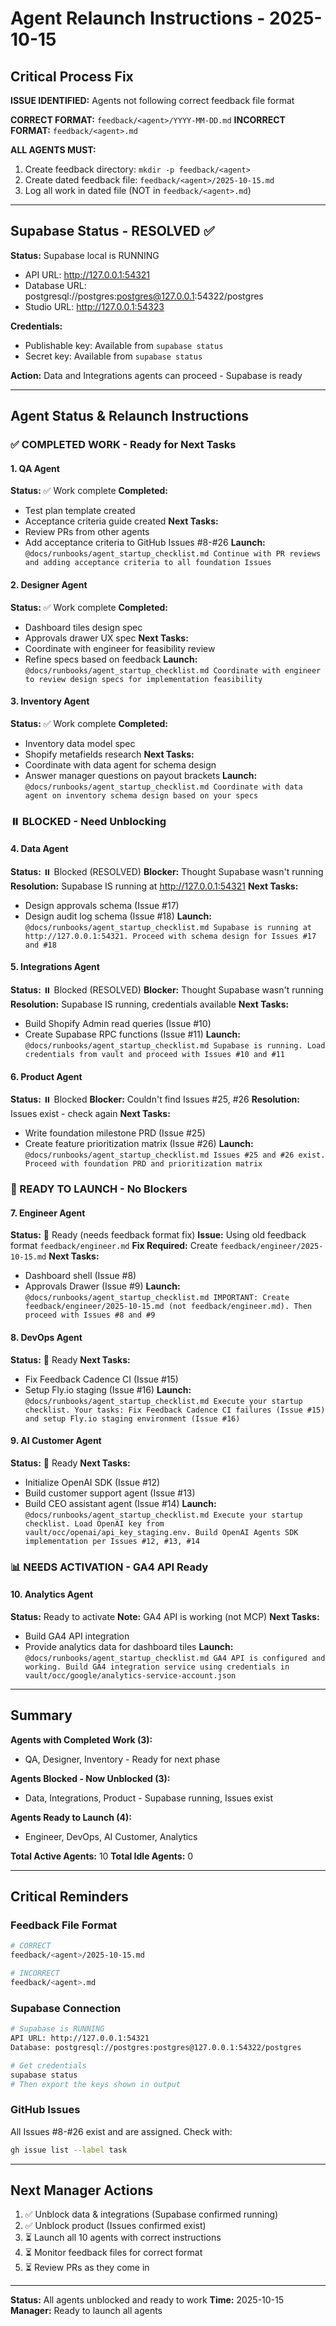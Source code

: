 # Agent Relaunch Instructions - 2025-10-15

## Critical Process Fix

**ISSUE IDENTIFIED:** Agents not following correct feedback file format

**CORRECT FORMAT:** `feedback/<agent>/YYYY-MM-DD.md`
**INCORRECT FORMAT:** `feedback/<agent>.md`

**ALL AGENTS MUST:**
1. Create feedback directory: `mkdir -p feedback/<agent>`
2. Create dated feedback file: `feedback/<agent>/2025-10-15.md`
3. Log all work in dated file (NOT in `feedback/<agent>.md`)

---

## Supabase Status - RESOLVED ✅

**Status:** Supabase local is RUNNING
- API URL: http://127.0.0.1:54321
- Database URL: postgresql://postgres:postgres@127.0.0.1:54322/postgres
- Studio URL: http://127.0.0.1:54323

**Credentials:**
- Publishable key: Available from `supabase status`
- Secret key: Available from `supabase status`

**Action:** Data and Integrations agents can proceed - Supabase is ready

---

## Agent Status & Relaunch Instructions

### ✅ COMPLETED WORK - Ready for Next Tasks

#### 1. QA Agent
**Status:** ✅ Work complete
**Completed:**
- Test plan template created
- Acceptance criteria guide created
**Next Tasks:**
- Review PRs from other agents
- Add acceptance criteria to GitHub Issues #8-#26
**Launch:** `@docs/runbooks/agent_startup_checklist.md Continue with PR reviews and adding acceptance criteria to all foundation Issues`

#### 2. Designer Agent
**Status:** ✅ Work complete
**Completed:**
- Dashboard tiles design spec
- Approvals drawer UX spec
**Next Tasks:**
- Coordinate with engineer for feasibility review
- Refine specs based on feedback
**Launch:** `@docs/runbooks/agent_startup_checklist.md Coordinate with engineer to review design specs for implementation feasibility`

#### 3. Inventory Agent
**Status:** ✅ Work complete
**Completed:**
- Inventory data model spec
- Shopify metafields research
**Next Tasks:**
- Coordinate with data agent for schema design
- Answer manager questions on payout brackets
**Launch:** `@docs/runbooks/agent_startup_checklist.md Coordinate with data agent on inventory schema design based on your specs`

### ⏸️ BLOCKED - Need Unblocking

#### 4. Data Agent
**Status:** ⏸️ Blocked (RESOLVED)
**Blocker:** Thought Supabase wasn't running
**Resolution:** Supabase IS running at http://127.0.0.1:54321
**Next Tasks:**
- Design approvals schema (Issue #17)
- Design audit log schema (Issue #18)
**Launch:** `@docs/runbooks/agent_startup_checklist.md Supabase is running at http://127.0.0.1:54321. Proceed with schema design for Issues #17 and #18`

#### 5. Integrations Agent
**Status:** ⏸️ Blocked (RESOLVED)
**Blocker:** Thought Supabase wasn't running
**Resolution:** Supabase IS running, credentials available
**Next Tasks:**
- Build Shopify Admin read queries (Issue #10)
- Create Supabase RPC functions (Issue #11)
**Launch:** `@docs/runbooks/agent_startup_checklist.md Supabase is running. Load credentials from vault and proceed with Issues #10 and #11`

#### 6. Product Agent
**Status:** ⏸️ Blocked
**Blocker:** Couldn't find Issues #25, #26
**Resolution:** Issues exist - check again
**Next Tasks:**
- Write foundation milestone PRD (Issue #25)
- Create feature prioritization matrix (Issue #26)
**Launch:** `@docs/runbooks/agent_startup_checklist.md Issues #25 and #26 exist. Proceed with foundation PRD and prioritization matrix`

### 🚀 READY TO LAUNCH - No Blockers

#### 7. Engineer Agent
**Status:** 🚀 Ready (needs feedback format fix)
**Issue:** Using old feedback format `feedback/engineer.md`
**Fix Required:** Create `feedback/engineer/2025-10-15.md`
**Next Tasks:**
- Dashboard shell (Issue #8)
- Approvals Drawer (Issue #9)
**Launch:** `@docs/runbooks/agent_startup_checklist.md IMPORTANT: Create feedback/engineer/2025-10-15.md (not feedback/engineer.md). Then proceed with Issues #8 and #9`

#### 8. DevOps Agent
**Status:** 🚀 Ready
**Next Tasks:**
- Fix Feedback Cadence CI (Issue #15)
- Setup Fly.io staging (Issue #16)
**Launch:** `@docs/runbooks/agent_startup_checklist.md Execute your startup checklist. Your tasks: Fix Feedback Cadence CI failures (Issue #15) and setup Fly.io staging environment (Issue #16)`

#### 9. AI Customer Agent
**Status:** 🚀 Ready
**Next Tasks:**
- Initialize OpenAI SDK (Issue #12)
- Build customer support agent (Issue #13)
- Build CEO assistant agent (Issue #14)
**Launch:** `@docs/runbooks/agent_startup_checklist.md Execute your startup checklist. Load OpenAI key from vault/occ/openai/api_key_staging.env. Build OpenAI Agents SDK implementation per Issues #12, #13, #14`

### 📊 NEEDS ACTIVATION - GA4 API Ready

#### 10. Analytics Agent
**Status:** Ready to activate
**Note:** GA4 API is working (not MCP)
**Next Tasks:**
- Build GA4 API integration
- Provide analytics data for dashboard tiles
**Launch:** `@docs/runbooks/agent_startup_checklist.md GA4 API is configured and working. Build GA4 integration service using credentials in vault/occ/google/analytics-service-account.json`

---

## Summary

**Agents with Completed Work (3):**
- QA, Designer, Inventory - Ready for next phase

**Agents Blocked - Now Unblocked (3):**
- Data, Integrations, Product - Supabase running, Issues exist

**Agents Ready to Launch (4):**
- Engineer, DevOps, AI Customer, Analytics

**Total Active Agents:** 10
**Total Idle Agents:** 0

---

## Critical Reminders

### Feedback File Format
```bash
# CORRECT
feedback/<agent>/2025-10-15.md

# INCORRECT
feedback/<agent>.md
```

### Supabase Connection
```bash
# Supabase is RUNNING
API URL: http://127.0.0.1:54321
Database: postgresql://postgres:postgres@127.0.0.1:54322/postgres

# Get credentials
supabase status
# Then export the keys shown in output
```

### GitHub Issues
All Issues #8-#26 exist and are assigned. Check with:
```bash
gh issue list --label task
```

---

## Next Manager Actions

1. ✅ Unblock data & integrations (Supabase confirmed running)
2. ✅ Unblock product (Issues confirmed exist)
3. ⏳ Launch all 10 agents with correct instructions
4. ⏳ Monitor feedback files for correct format
5. ⏳ Review PRs as they come in

---

**Status:** All agents unblocked and ready to work
**Time:** 2025-10-15
**Manager:** Ready to launch all agents

